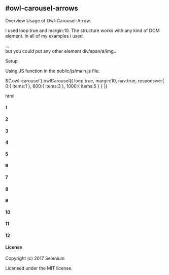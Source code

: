 #owl-carousel-arrows
-------

[1]: <https://github.com/miscel/owl-carousel-arrows>

Overview
Usage of Owl-Carousel-Arrow. 

I used loop:true and margin:10. The structure works with any kind of DOM element. 
In all of my examples i used <div class="item">...</div> but you could put any other element div/span/a/img..


Setup

Using JS function in the public/js/main.js file.

$('.owl-carousel').owlCarousel({
    loop:true,
    margin:10,
    nav:true,
    responsive:{
        0:{
            items:1
        },
        600:{
            items:3
        },
        1000:{
            items:5
        }
    }
})

html

<div class="owl-carousel owl-theme">
    <div class="item"><h4>1</h4></div>
    <div class="item"><h4>2</h4></div>
    <div class="item"><h4>3</h4></div>
    <div class="item"><h4>4</h4></div>
    <div class="item"><h4>5</h4></div>
    <div class="item"><h4>6</h4></div>
    <div class="item"><h4>7</h4></div>
    <div class="item"><h4>8</h4></div>
    <div class="item"><h4>9</h4></div>
    <div class="item"><h4>10</h4></div>
    <div class="item"><h4>11</h4></div>
    <div class="item"><h4>12</h4></div>
</div>




#### License

Copyright (c) 2017 Selenium

Licensed under the MIT license.
